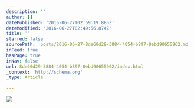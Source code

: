 ```yaml
---
description: ''
author: []
datePublished: '2016-06-27T02:59:19.885Z'
dateModified: '2016-06-27T02:49:56.874Z'
title: ''
starred: false
sourcePath: _posts/2016-06-27-8de60d29-3884-4054-b897-0ebd90655962.md
inFeed: true
hasPage: true
inNav: false
url: 8de60d29-3884-4054-b897-0ebd90655962/index.html
_context: 'http://schema.org'
_type: Article

---
```

![](https://the-grid-user-content.s3-us-west-2.amazonaws.com/aa5462f8-38af-4d8a-9fa8-c8da94df8a89.png)